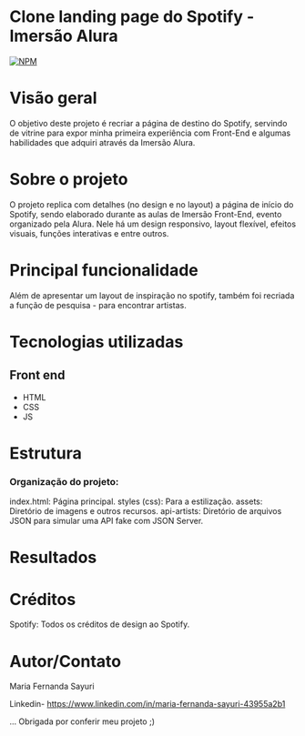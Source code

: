 # Clone landing page do Spotify - Imersão Alura 

[![NPM](https://img.shields.io/npm/l/react)](https://github.com/ma-sayuri/Spotify-Imersao-Front-End/blob/main/LICENSE) 

# Visão geral

O objetivo deste projeto é recriar a página de destino do Spotify, servindo de vitrine para expor minha primeira experiência com Front-End e algumas habilidades que adquiri através da Imersão Alura.

# Sobre o projeto

O projeto replica com detalhes (no design e no layout) a página de início do Spotify, sendo elaborado durante as aulas de Imersão Front-End, evento organizado pela Alura. Nele há um design responsivo, layout flexível, efeitos visuais, funções interativas e entre outros.

# Principal funcionalidade

Além de apresentar um layout de inspiração no spotify, também foi recriada a função de pesquisa - para encontrar artistas.

# Tecnologias utilizadas
## Front end
- HTML
- CSS
- JS

# Estrutura 
### Organização do projeto:

index.html: Página principal.
styles (css): Para a estilização.
assets: Diretório de imagens e outros recursos.
api-artists: Diretório de arquivos JSON para simular uma API fake com JSON Server.

# Resultados



# Créditos

Spotify: Todos os créditos de design ao Spotify.

# Autor/Contato

Maria Fernanda Sayuri

Linkedin- https://www.linkedin.com/in/maria-fernanda-sayuri-43955a2b1

...
Obrigada por conferir meu projeto ;)
